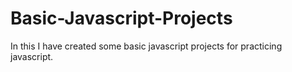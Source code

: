 # Basic-Javascript-Projects
In this I have created some basic javascript projects for practicing javascript.
